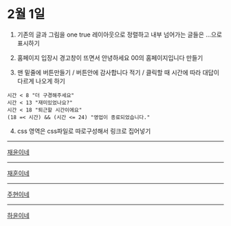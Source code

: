 # 2월 1일 

1. 기존의 글과 그림을 one true 레이아웃으로 정렬하고 내부 넘어가는 글들은 ...으로 표시하기

2. 홈페이지 입장시 경고창이 뜨면서 안녕하세요 00의 홈페이지입니다 만들기

3. 맨 밑줄에 버튼만들기 / 버튼안에 감사합니다 적기 / 클릭할 때 시간에 따라 대답이 다르게 나오게 하기

```
시간 < 8 "더 구경해주세요"
시간 < 13 "재미있었나요?"
시간 < 18 "퇴근할 시간이에요"
(18 =< 시간) && (시간 <= 24) "영업이 종료되었습니다."
```

4. css 영역은 css파일로 따로구성해서 링크로 집어넣기

-----------------------

[재윤이네](https://github.com/jacksimuse/IoT_Study/tree/main/WEB(HTML%2CCSS%2CJavascript)/0128/%EC%9E%AC%EC%9C%A4)

-------------------

[재훈이네](https://github.com/jacksimuse/IoT_Study/tree/main/WEB(HTML%2CCSS%2CJavascript)/0128/%EC%9E%AC%ED%9B%88)

-------------------------

[주현이네](https://github.com/jacksimuse/IoT_Study/tree/main/WEB(HTML%2CCSS%2CJavascript)/0128/%EC%A3%BC%ED%98%84)

------------------------------------------------

[하윤이네](https://github.com/jacksimuse/IoT_Study/tree/main/WEB(HTML%2CCSS%2CJavascript)/0128/%ED%95%98%EC%9C%A4)
